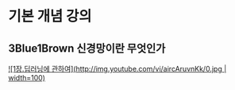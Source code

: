 # 기본 개념 강의

## 3Blue1Brown 신경망이란 무엇인가

[![1장.딥러닝에 관하여](http://img.youtube.com/vi/aircAruvnKk/0.jpg | width=100)](http://www.youtube.com/watch?v=aircAruvnKk "1장.딥러닝에 관하여")
